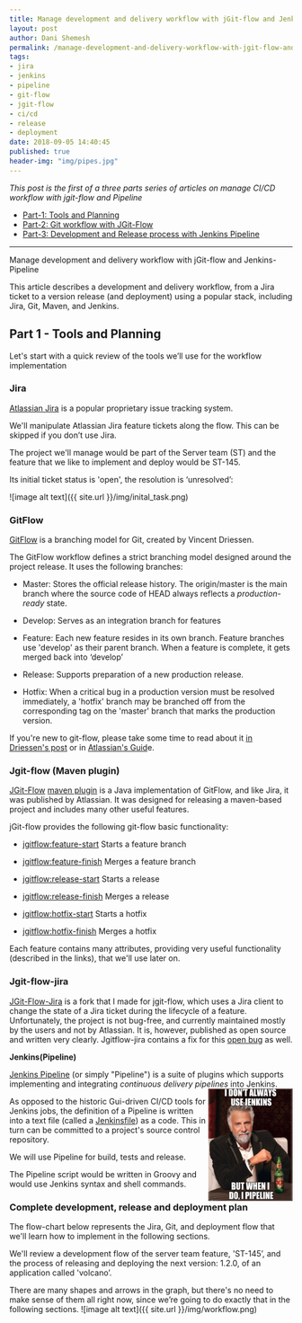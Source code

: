 ```yaml
---
title: Manage development and delivery workflow with jGit-flow and Jenkins-Pipeline
layout: post
author: Dani Shemesh
permalink: /manage-development-and-delivery-workflow-with-jgit-flow-and-jenkins-pipeline-part-1/
tags:
- jira
- jenkins
- pipeline
- git-flow
- jgit-flow
- ci/cd
- release
- deployment
date: 2018-09-05 14:40:45
published: true
header-img: "img/pipes.jpg"
---
```


<i>This post is the first of a three parts series of articles on manage CI/CD workflow with jgit-flow and Pipeline</i>

* [Part-1: Tools and Planning](https://fullgc.github.io/manage-development-and-delivery-workflow-with-jgit-flow-and-jenkins-pipeline-part-1)
* [Part-2: Git workflow with JGit-Flow](https://fullgc.github.io/manage-development-and-delivery-workflow-with-jgit-flow-and-jenkins-pipeline-part-2)
* [Part-3: Development and Release process with Jenkins Pipeline](https://fullgc.github.io/manage-development-and-delivery-workflow-with-jgit-flow-and-jenkins-pipeline-part-3)

------------------------------------------------------------------------------------------

Manage development and delivery workflow with jGit-flow and Jenkins-Pipeline

This article describes a development and delivery workflow, from a Jira ticket to a version release (and deployment) using a popular stack, including Jira, Git, Maven, and Jenkins.

## Part 1 - Tools and Planning

Let's start with a quick review of the tools we’ll use for the workflow implementation

### **Jira**

[Atlassian Jira](https://en.wikipedia.org/wiki/Jira_(software)) is a popular proprietary issue tracking system.

We'll manipulate Atlassian Jira feature tickets along the flow. This can be skipped if you don’t use Jira.

The project we'll manage would be part of the Server team (ST) and the feature that we like to implement and deploy would be ST-145.

Its initial ticket status is 'open', the resolution is ‘unresolved’:

![image alt text]({{ site.url }}/img/inital_task.png)



### **GitFlow**

[GitFlow](http://nvie.com/posts/a-successful-git-branching-model/) is a branching model for Git, created by Vincent Driessen.

The GitFlow workflow defines a strict branching model designed around the project release. It uses the following branches:

* Master: Stores the official release history. The origin/master is the main branch where the source code of HEAD always reflects a *production-ready* state.

* Develop: Serves as an integration branch for features

* Feature: Each new feature resides in its own branch. Feature branches use 'develop' as their parent branch. When a feature is complete, it gets merged back into ‘develop’

* Release: Supports preparation of a new production release.

* Hotfix: When a critical bug in a production version must be resolved immediately, a 'hotfix' branch may be branched off from the corresponding tag on the 'master' branch that marks the production version.

If you're new to git-flow, please take some time to read about it [in Driessen's post](http://nvie.com/posts/a-successful-git-branching-model/) or in [Atlassian's Guid](https://www.atlassian.com/git/tutorials/comparing-workflows#!workflow-gitflow)e.

### **Jgit-flow (Maven plugin)**

[JGit-Flow](https://bitbucket.org/atlassian/jgit-flow/wiki/Home) [maven plugin](https://mvnrepository.com/artifact/external.atlassian.jgitflow/jgitflow-maven-plugin) is a Java implementation of GitFlow, and like Jira, it was published by Atlassian. It was designed for releasing a maven-based project and includes many other useful features.

jGit-flow provides the following git-flow basic functionality:

* [jgitflow:feature-start](https://bitbucket.org/atlassian/jgit-flow/wiki/goals/feature-start) Starts a feature branch

* [jgitflow:feature-finish](https://bitbucket.org/atlassian/jgit-flow/wiki/goals/feature-finish) Merges a feature branch

* [jgitflow:release-start](https://bitbucket.org/atlassian/jgit-flow/wiki/goals/release-start) Starts a release

* [jgitflow:release-finish](https://bitbucket.org/atlassian/jgit-flow/wiki/goals/release-finish) Merges a release

* [jgitflow:hotfix-start](https://bitbucket.org/atlassian/jgit-flow/wiki/goals/hotfix-start) Starts a hotfix

* [jgitflow:hotfix-finish](https://bitbucket.org/atlassian/jgit-flow/wiki/goals/hotfix-finish) Merges a hotfix

Each feature contains many attributes, providing very useful functionality (described in the links), that we'll use later on.

### **Jgit-flow-jira**

[JGit-Flow-Jira](https://github.com/FullGC/jgit-flow-jira) is a fork that I made for jgit-flow, which uses a Jira client to change the state of a Jira ticket during the lifecycle of a feature. Unfortunately, the project is not bug-free, and currently maintained mostly by the users and not by Atlassian. It is, however, published as open source and written very clearly. Jgitflow-jira contains a fix for this [open bug](https://ecosystem.atlassian.net/browse/MJF-109) as well.


**Jenkins(Pipeline)**

[Jenkins Pipeline](https://jenkins.io/doc/book/pipeline/) (or simply "Pipeline") is a suite of plugins which supports implementing and integrating *continuous delivery pipelines* into Jenkins.
<img align="right" src="/img/pipelinememe.png" height="200" width="150">

As opposed to the historic Gui-driven CI/CD tools for Jenkins jobs, the definition of a Pipeline is written into a text file (called a [Jenkinsfile](https://jenkins.io/doc/book/pipeline/jenkinsfile)) as a code. This in turn can be committed to a project's source control repository.

We will use Pipeline for build, tests and release.

The Pipeline script would be written in Groovy and would use Jenkins syntax and shell commands.


### **Complete development, release and deployment plan**

The flow-chart below represents the Jira, Git, and deployment flow that we'll learn how to implement in the following sections.

We'll review a development flow of the server team feature, 'ST-145’, and the process of releasing and deploying the next version: 1.2.0, of an application called 'volcano’.

There are many shapes and arrows in the graph, but there's no need to make sense of them all right now, since we’re going to do exactly that in the following sections. ![image alt text]({{ site.url }}/img/workflow.png)
